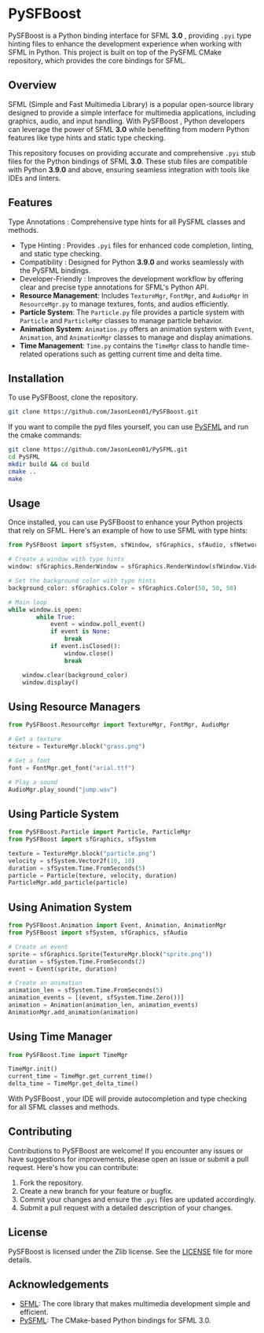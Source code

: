 # PySFBoost
PySFBoost is a Python binding interface for SFML **3.0** , providing `.pyi` type hinting files to enhance the development experience when working with SFML in Python. This project is built on top of the PySFML CMake repository, which provides the core bindings for SFML.

## Overview
SFML (Simple and Fast Multimedia Library) is a popular open-source library designed to provide a simple interface for multimedia applications, including graphics, audio, and input handling. With PySFBoost , Python developers can leverage the power of SFML **3.0** while benefiting from modern Python features like type hints and static type checking.

This repository focuses on providing accurate and comprehensive `.pyi` stub files for the Python bindings of SFML **3.0**. These stub files are compatible with Python **3.9.0** and above, ensuring seamless integration with tools like IDEs and linters.

## Features
Type Annotations : Comprehensive type hints for all PySFML classes and methods.
- Type Hinting : Provides `.pyi` files for enhanced code completion, linting, and static type checking.
- Compatibility : Designed for Python **3.9.0** and works seamlessly with the PySFML bindings.
- Developer-Friendly : Improves the development workflow by offering clear and precise type annotations for SFML's Python API.
- **Resource Management**: Includes `TextureMgr`, `FontMgr`, and `AudioMgr` in `ResourceMgr.py` to manage textures, fonts, and audios efficiently.
- **Particle System**: The `Particle.py` file provides a particle system with `Particle` and `ParticleMgr` classes to manage particle behavior.
- **Animation System**: `Animation.py` offers an animation system with `Event`, `Animation`, and `AnimationMgr` classes to manage and display animations.
- **Time Management**: `Time.py` contains the `TimeMgr` class to handle time-related operations such as getting current time and delta time.

## Installation
To use PySFBoost, clone the repository.

```bash
git clone https://github.com/JasonLeon01/PySFBoost.git
```

If you want to compile the pyd files yourself, you can use [PySFML](https://github.com/JasonLeon01/PySFML) and run the cmake commands:

```bash
git clone https://github.com/JasonLeon01/PySFML.git
cd PySFML
mkdir build && cd build
cmake ..
make
```

## Usage
Once installed, you can use PySFBoost to enhance your Python projects that rely on SFML. Here's an example of how to use SFML with type hints:

```python
from PySFBoost import sfSystem, sfWindow, sfGraphics, sfAudio, sfNetwork

# Create a window with type hints
window: sfGraphics.RenderWindow = sfGraphics.RenderWindow(sfWindow.VideoMode(sfSystem.Vector2u(800, 600)), "pysf Test")

# Set the background color with type hints
background_color: sfGraphics.Color = sfGraphics.Color(50, 50, 50)

# Main loop
while window.is_open:
        while True:
            event = window.poll_event()
            if event is None:
                break
            if event.isClosed():
                window.close()
                break

    window.clear(background_color)
    window.display()
```

## Using Resource Managers
```python
from PySFBoost.ResourceMgr import TextureMgr, FontMgr, AudioMgr

# Get a texture
texture = TextureMgr.block("grass.png")

# Get a font
font = FontMgr.get_font("arial.ttf")

# Play a sound
AudioMgr.play_sound("jump.wav")
```

## Using Particle System
```python
from PySFBoost.Particle import Particle, ParticleMgr
from PySFBoost import sfGraphics, sfSystem

texture = TextureMgr.block("particle.png")
velocity = sfSystem.Vector2f(10, 10)
duration = sfSystem.Time.FromSeconds(5)
particle = Particle(texture, velocity, duration)
ParticleMgr.add_particle(particle)
```

## Using Animation System
```python
from PySFBoost.Animation import Event, Animation, AnimationMgr
from PySFBoost import sfSystem, sfGraphics, sfAudio

# Create an event
sprite = sfGraphics.Sprite(TextureMgr.block("sprite.png"))
duration = sfSystem.Time.FromSeconds(2)
event = Event(sprite, duration)

# Create an animation
animation_len = sfSystem.Time.FromSeconds(5)
animation_events = [(event, sfSystem.Time.Zero())]
animation = Animation(animation_len, animation_events)
AnimationMgr.add_animation(animation)
```

## Using Time Manager
```python
from PySFBoost.Time import TimeMgr

TimeMgr.init()
current_time = TimeMgr.get_current_time()
delta_time = TimeMgr.get_delta_time()
```

With PySFBoost , your IDE will provide autocompletion and type checking for all SFML classes and methods.

## Contributing
Contributions to PySFBoost are welcome! If you encounter any issues or have suggestions for improvements, please open an issue or submit a pull request. Here's how you can contribute:

1. Fork the repository.
2. Create a new branch for your feature or bugfix.
3. Commit your changes and ensure the `.pyi` files are updated accordingly.
4. Submit a pull request with a detailed description of your changes.

## License
PySFBoost is licensed under the Zlib license. See the [LICENSE](license.md) file for more details.

## Acknowledgements
- [SFML](https://www.sfml-dev.org/): The core library that makes multimedia development simple and efficient.
- [PySFML](https://github.com/JasonLeon01/PySFML): The CMake-based Python bindings for SFML 3.0.
